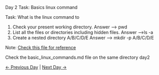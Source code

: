 Day 2 Task: Basics linux command

Task: What is the linux command to

1. Check your present working directory.
   Answer --> pwd
2. List all the files or directories including hidden files.
   Answer -->ls -a
3. Create a nested directory A/B/C/D/E
   Answer --> mkdir -p A/B/C/D/E

Note: [Check this file for reference](basic_linux_commands.md)

Check the basic_linux_commands.md file on the same directory day2

[← Previous Day](../day01/README.md) | [Next Day →](../day03/README.md)
